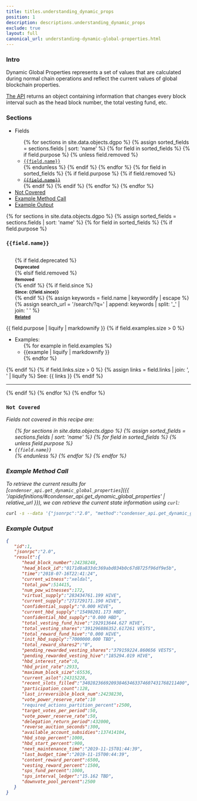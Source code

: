 ```yaml
---
title: titles.understanding_dynamic_props
position: 1
description: descriptions.understanding_dynamic_props
exclude: true
layout: full
canonical_url: understanding-dynamic-global-properties.html
---
```


### Intro

Dynamic Global Properties represents a set of values that are calculated during normal chain operations and reflect the current values of global blockchain properties.

[The API](#example-method-call) returns an object containing information that changes every block interval such as the head block number, the total vesting fund, etc.
    
### Sections

<ul>
<li>Fields</li>
<ul>
{% for sections in site.data.objects.dgpo %}
{% assign sorted_fields = sections.fields | sort: 'name' %}
{% for field in sorted_fields %}
{% if field.purpose %}
{% unless field.removed %}
<li><a href="#{{ field.name | slug}}"><code>{{field.name}}</code></a></li>
{% endunless %}
{% endif %}
{% endfor %}
{% for field in sorted_fields %}
{% if field.purpose %}
{% if field.removed %}
<li><del><a href="#{{ field.name | slug}}"><code>{{field.name}}</code></a></del></li>
{% endif %}
{% endif %}
{% endfor %}
{% endfor %}
</ul>
<li><a href="#not-covered">Not Covered</a></li>
<li><a href="#example-method-call">Example Method Call</a></li>
<li><a href="#example-output">Example Output</a></li>
</ul>

{% for sections in site.data.objects.dgpo %}
{% assign sorted_fields = sections.fields | sort: 'name' %}
{% for field in sorted_fields %}
{% if field.purpose %}
<h3 id="{{field.name | slug}}">
<code>{{field.name}}</code>
<a style="float: right" href="#sections"><i class="fas fa-chevron-up fa-sm"></i></a>
</h3>
<ul style="float: right; list-style: none;">
{% if field.deprecated %}
<li class="warning"><strong><small>Deprecated</small></strong></li>
{% elsif field.removed %}
<li class="error"><strong><small>Removed</small></strong></li>
{% endif %}
{% if field.since %}
<li class="success"><strong><small>Since: {{field.since}}</small></strong></li>
{% endif %}
{% assign keywords = field.name | keywordify | escape %}
{% assign search_url = '/search/?q=' | append: keywords | split: '_' | join: ' ' %}
<li class="info"><strong><small><a href="{{ search_url | relative_url }}">Related <i class="fas fa-search fa-xs"></i></a></small></strong></li>
</ul>
{{ field.purpose | liquify | markdownify }}
{% if field.examples.size > 0 %}
<ul>
<li>Examples:
<ul>
{% for example in field.examples %}
<li>{{example | liquify | markdownify }}</li>
{% endfor %}
</ul>
</li>
</ul>
{% endif %}
{% if field.links.size > 0 %}
{% assign links = field.links | join: ', ' | liquify %}
See: {{ links }}
{% endif %}
<hr />
{% endif %}
{% endfor %}
{% endfor %}

### `Not Covered`<a style="float: right" href="#sections"><i class="fas fa-chevron-up fa-sm" /></a>

Fields not covered in this recipe are:

<ul>
{% for sections in site.data.objects.dgpo %}
{% assign sorted_fields = sections.fields | sort: 'name' %}
{% for field in sorted_fields %}
{% unless field.purpose %}
<li><code>{{field.name}}</code></li>
{% endunless %}
{% endfor %}
{% endfor %}
</ul>

### Example Method Call<a style="float: right" href="#sections"><i class="fas fa-chevron-up fa-sm" /></a>

To retrieve the current results for [`condenser_api.get_dynamic_global_properties`]({{ '/apidefinitions/#condenser_api.get_dynamic_global_properties' | relative_url }}), we can retrieve the current state information using `curl`:

```bash
curl -s --data '{"jsonrpc":"2.0", "method":"condenser_api.get_dynamic_global_properties", "params":[], "id":1}' https://api.hive.blog
```

### Example Output<a style="float: right" href="#sections"><i class="fas fa-chevron-up fa-sm" /></a>

```json
{
   "id":1,
   "jsonrpc":"2.0",
   "result":{
      "head_block_number":24238248,
      "head_block_id":"0171d8a833dc369abd034b0c67d8725f96df9e5b",
      "time":"2018-07-16T22:41:24",
      "current_witness":"xeldal",
      "total_pow":514415,
      "num_pow_witnesses":172,
      "virtual_supply":"283434761.199 HIVE",
      "current_supply":"271729171.190 HIVE",
      "confidential_supply":"0.000 HIVE",
      "current_hbd_supply":"15498201.173 HBD",
      "confidential_hbd_supply":"0.000 HBD",
      "total_vesting_fund_hive":"192913644.627 HIVE",
      "total_vesting_shares":"391296886352.617261 VESTS",
      "total_reward_fund_hive":"0.000 HIVE",
      "init_hbd_supply":"7000000.000 TBD",
      "total_reward_shares2":"0",
      "pending_rewarded_vesting_shares":"379159224.860656 VESTS",
      "pending_rewarded_vesting_hive":"185294.019 HIVE",
      "hbd_interest_rate":0,
      "hbd_print_rate":2933,
      "maximum_block_size":65536,
      "current_aslot":24315228,
      "recent_slots_filled":"340282366920938463463374607431768211400",
      "participation_count":128,
      "last_irreversible_block_num":24238230,
      "vote_power_reserve_rate":10
      "required_actions_partition_percent":2500,
      "target_votes_per_period":50,
      "vote_power_reserve_rate":50,
      "delegation_return_period":432000,
      "reverse_auction_seconds":300,
      "available_account_subsidies":137414104,
      "hbd_stop_percent":1000,
      "hbd_start_percent":900,
      "next_maintenance_time":"2019-11-15T01:44:39",
      "last_budget_time":"2019-11-15T00:44:39",
      "content_reward_percent":6500,
      "vesting_reward_percent":1500,
      "sps_fund_percent":1000,
      "sps_interval_ledger":"15.162 TBD",
      "downvote_pool_percent":2500
   }
}
```
